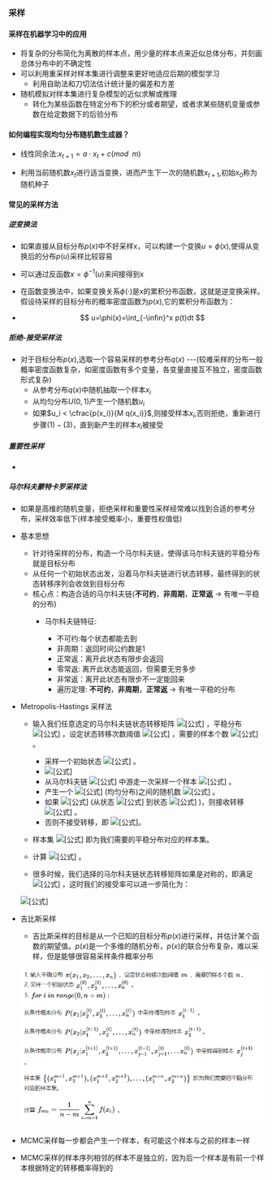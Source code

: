 ### 采样

#### 采样在机器学习中的应用

- 将复杂的分布简化为离散的样本点，用少量的样本点来近似总体分布，并刻画总体分布中的不确定性
- 可以利用重采样对样本集进行调整来更好地适应后期的模型学习
  - 利用自助法和刀切法估计统计量的偏差和方差
- 随机模拟对样本集进行复杂模型的近似求解或推理
  - 转化为某些函数在特定分布下的积分或者期望，或者求某些随机变量或参数在给定数据下的后验分布

#### 如何编程实现均匀分布随机数生成器？

- 线性同余法:$x_{t+1}=a \cdot x_t + c(mod \;\; m)$

- 利用当前随机数$x_t$进行适当变换，进而产生下一次的随机数$x_{t+1}$,初始$x_0$称为随机种子

#### 常见的采样方法

##### 逆变换法

- 如果直接从目标分布$p(x)$中不好采样x，可以构建一个变换$u=\phi(x)$,使得从变换后的分布$p(u)$采样比较容易

- 可以通过反函数$x=\phi^{-1}(u)$来间接得到x

- 在函数变换法中，如果变换关系$\phi(\cdot)$是x的累积分布函数，这就是逆变换采样。假设待采样的目标分布的概率密度函数为$p(x)$,它的累积分布函数为：

- $$
  u=\phi(x)=\int_{-\infin}^x p(t)dt
  $$

##### 拒绝-接受采样法

- 对于目标分布$p(x)$,选取一个容易采样的参考分布$q(x)$ ---(较难采样的分布一般概率密度函数复杂，如密度函数有多个变量，各变量直接互不独立，密度函数形式复杂)
  - 从参考分布$q(x)$中随机抽取一个样本$x_i$
  - 从均匀分布$U(0,1)$产生一个随机数$u_i$
  - 如果$u_i < \cfrac{p(x_i)}{M q(x_i)}$,则接受样本$x_i$,否则拒绝，重新进行步骤$(1)-(3)$，直到新产生的样本$x_i$被接受

##### 重要性采样

- 

##### 马尔科夫蒙特卡罗采样法

- 如果是高维的随机变量，拒绝采样和重要性采样经常难以找到合适的参考分布，采样效率低下(样本接受概率小，重要性权值低)

- 基本思想

  - 针对待采样的分布，构造一个马尔科夫链，使得该马尔科夫链的平稳分布就是目标分布
  - 从任何一个初始状态出发，沿着马尔科夫链进行状态转移，最终得到的状态转移序列会收敛到目标分布
  - 核心点：构造合适的马尔科夫链(**不可约**，**非周期**，**正常返** $\rightarrow$ 有唯一平稳的分布)
    - 马尔科夫链特征:

      - 不可约:每个状态都能去到
      - 非周期：返回时间公约数是1
      - 正常返：离开此状态有限步会返回
      - 零常返: 离开此状态能返回，但需要无穷多步
      - 非常返：离开此状态有限步不一定能回来
      - 遍历定理: **不可约**，**非周期**，**正常返** $\rightarrow$ 有唯一平稳的分布

- Metropolis-Hastings 采样法

  - 输入我们任意选定的马尔科夫链状态转移矩阵 ![[公式]](https://www.zhihu.com/equation?tex=Q) ，平稳分布 ![[公式]](https://www.zhihu.com/equation?tex=%CF%80) ，设定状态转移次数阈值 ![[公式]](https://www.zhihu.com/equation?tex=m) ，需要的样本个数 ![[公式]](https://www.zhihu.com/equation?tex=n)。
    - 采样一个初始状态 ![[公式]](https://www.zhihu.com/equation?tex=x_0) 。
    - ![[公式]](https://www.zhihu.com/equation?tex=for%5C+i%5C+in%5C+range%280%2C+n%2Bm%29%3A)
    - 从马尔科夫链 ![[公式]](https://www.zhihu.com/equation?tex=Q) 中游走一次采样一个样本 ![[公式]](https://www.zhihu.com/equation?tex=x_%2A) 。
    - 产生一个 ![[公式]](https://www.zhihu.com/equation?tex=%5B0%2C1%5D) (均匀分布)之间的随机数 ![[公式]](https://www.zhihu.com/equation?tex=u) 。
    - 如果 ![[公式]](https://www.zhihu.com/equation?tex=u%3C%5Calpha_%7Bx_%2A%2Cx_i%7D%3Dmin%5Cleft%5C%7B+%5Cfrac%7B%CF%80_%7Bx_%7B%2A%7D%7DQ_%7Bx_i%2Cx_%2A%7D%7D%7B%CF%80_%7Bx_%7Bi%7D%7DQ_%7Bx_%2A%2Cx_i%7D%7D%2C1+%5Cright%5C%7D) (从状态 ![[公式]](https://www.zhihu.com/equation?tex=x_i) 到状态 ![[公式]](https://www.zhihu.com/equation?tex=x_%2A) )，则接收转移 ![[公式]](https://www.zhihu.com/equation?tex=x_i%5Crightarrow+x_%2A%2Cx_%7Bi%2B1%7D%3Dx_%2A) 。
    - 否则不接受转移，即 ![[公式]](https://www.zhihu.com/equation?tex=x_%7Bi%2B1%7D%3Dx_i)。

  - 样本集 ![[公式]](https://www.zhihu.com/equation?tex=%28x_%7Bm%7D%2C...%2Cx_%7Bn%2Bm-1%7D%29) 即为我们需要的平稳分布对应的样本集。

  - 计算 ![[公式]](https://www.zhihu.com/equation?tex=f_%7Bmn%7D%3D%5Cfrac%7B1%7D%7Bn-m%7D%5Csum_%7Bi%3Dm%2B1%7D%5E%7Bn%7D%7Bf%28x_i%29%7D) 。

  - 很多时候，我们选择的马尔科夫链状态转移矩阵如果是对称的，即满足 ![[公式]](https://www.zhihu.com/equation?tex=Q_%7Bi%2Cj%7D%3DQ_%7Bj%2Ci%7D) ，这时我们的接受率可以进一步简化为：

  ![[公式]](https://www.zhihu.com/equation?tex=%5Calpha_%7Bj%2Ci%7D%3Dmin%5Cleft%5C%7B+%5Cfrac%7B%CF%80_j%7D%7B%CF%80_i%7D%2C1+%5Cright%5C%7D)

- 吉比斯采样

  - 吉比斯采样的目标是从一个已知的目标分布$p(x)$进行采样，并估计某个函数的期望值。$p(x)$是一个多维的随机分布，$p(x)$的联合分布复杂，难以采样，但是能够很容易采样条件概率分布

  ![img](../img/gibbs.png)

- MCMC采样每一步都会产生一个样本，有可能这个样本与之前的样本一样

- MCMC采样的样本序列相邻的样本不是独立的，因为后一个样本是有前一个样本根据特定的转移概率得到的

